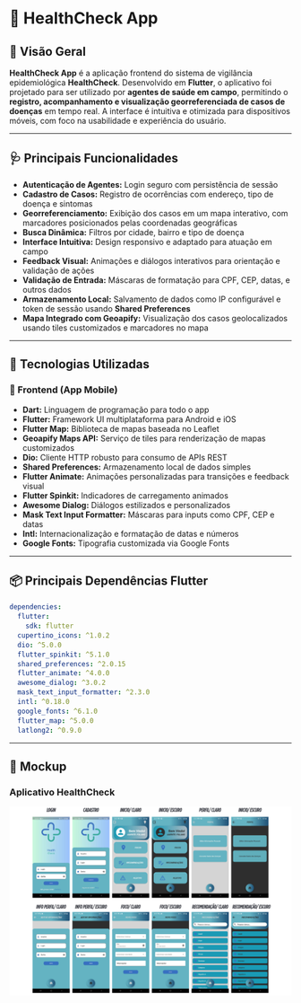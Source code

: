 # 📱 HealthCheck App

## 📖 Visão Geral

**HealthCheck App** é a aplicação frontend do sistema de vigilância epidemiológica **HealthCheck**. Desenvolvido em **Flutter**, o aplicativo foi projetado para ser utilizado por **agentes de saúde em campo**, permitindo o **registro, acompanhamento e visualização georreferenciada de casos de doenças** em tempo real. A interface é intuitiva e otimizada para dispositivos móveis, com foco na usabilidade e experiência do usuário.

---

## 🩺 Principais Funcionalidades

* **Autenticação de Agentes:** Login seguro com persistência de sessão
* **Cadastro de Casos:** Registro de ocorrências com endereço, tipo de doença e sintomas
* **Georreferenciamento:** Exibição dos casos em um mapa interativo, com marcadores posicionados pelas coordenadas geográficas
* **Busca Dinâmica:** Filtros por cidade, bairro e tipo de doença
* **Interface Intuitiva:** Design responsivo e adaptado para atuação em campo
* **Feedback Visual:** Animações e diálogos interativos para orientação e validação de ações
* **Validação de Entrada:** Máscaras de formatação para CPF, CEP, datas, e outros dados
* **Armazenamento Local:** Salvamento de dados como IP configurável e token de sessão usando **Shared Preferences**
* **Mapa Integrado com Geoapify:** Visualização dos casos geolocalizados usando tiles customizados e marcadores no mapa

---

## 🚀 Tecnologias Utilizadas

### 📱 Frontend (App Mobile)

* **Dart:** Linguagem de programação para todo o app
* **Flutter:** Framework UI multiplataforma para Android e iOS
* **Flutter Map:** Biblioteca de mapas baseada no Leaflet
* **Geoapify Maps API:** Serviço de tiles para renderização de mapas customizados
* **Dio:** Cliente HTTP robusto para consumo de APIs REST
* **Shared Preferences:** Armazenamento local de dados simples
* **Flutter Animate:** Animações personalizadas para transições e feedback visual
* **Flutter Spinkit:** Indicadores de carregamento animados
* **Awesome Dialog:** Diálogos estilizados e personalizados
* **Mask Text Input Formatter:** Máscaras para inputs como CPF, CEP e datas
* **Intl:** Internacionalização e formatação de datas e números
* **Google Fonts:** Tipografia customizada via Google Fonts

---

## 📦 Principais Dependências Flutter

```yaml
dependencies:
  flutter:
    sdk: flutter
  cupertino_icons: ^1.0.2
  dio: ^5.0.0
  flutter_spinkit: ^5.1.0
  shared_preferences: ^2.0.15
  flutter_animate: ^4.0.0
  awesome_dialog: ^3.0.2
  mask_text_input_formatter: ^2.3.0
  intl: ^0.18.0
  google_fonts: ^6.1.0
  flutter_map: ^5.0.0
  latlong2: ^0.9.0
```

---

## 📱 Mockup

### Aplicativo HealthCheck

<img src="https://github.com/GabrielHR0sa/HealthCheck_front-end/blob/main/mockups/telas.png?raw=true">
